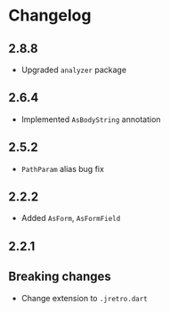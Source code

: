 # Changelog

## 2.8.8

+ Upgraded `analyzer` package

## 2.6.4

+ Implemented `AsBodyString` annotation

## 2.5.2

+ `PathParam` alias bug fix

## 2.2.2

+ Added `AsForm`, `AsFormField`

## 2.2.1

## Breaking changes

+ Change extension to `.jretro.dart`